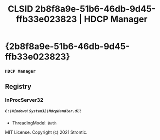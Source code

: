 ﻿---
title: "CLSID 2b8f8a9e-51b6-46db-9d45-ffb33e023823 | HDCP Manager"
excerpt: What is COM-Object CLSID 2b8f8a9e-51b6-46db-9d45-ffb33e023823?
---

# {2b8f8a9e-51b6-46db-9d45-ffb33e023823}

### `HDCP Manager`

## Registry


### InProcServer32

##### `C:\Windows\System32\HdcpHandler.dll`
* ThreadingModel: `Both`

MIT License. Copyright (c) 2021 Strontic.


